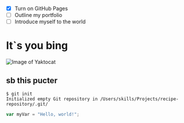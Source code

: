 - [x] Turn on GitHub Pages
- [ ] Outline my portfolio
- [ ] Introduce myself to the world
# It`s you bing

![Image of Yaktocat](https://octodex.github.com/images/yaktocat.png)
## sb this pucter

```
$ git init
Initialized empty Git repository in /Users/skills/Projects/recipe-repository/.git/
```
``` javascript
var myVar = "Hello, world!";
```

